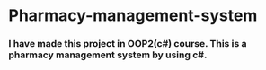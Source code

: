 # Pharmacy-management-system

### I have made this project in OOP2(c#) course. This is a pharmacy management system by using c#.
